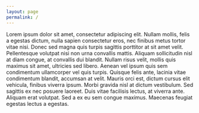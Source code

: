 ```yaml
---
layout: page
permalink: /
---
```


Lorem ipsum dolor sit amet, consectetur adipiscing elit. Nullam mollis, felis a egestas dictum, nulla sapien consectetur eros, nec finibus metus tortor vitae nisi. Donec sed magna quis turpis sagittis porttitor at sit amet velit. Pellentesque volutpat nisi non urna convallis mattis. Aliquam sollicitudin nisl at diam congue, at convallis dui blandit. Nullam risus velit, mollis quis maximus sit amet, ultricies sed libero. Aenean vel ipsum quis sem condimentum ullamcorper vel quis turpis. Quisque felis ante, lacinia vitae condimentum blandit, accumsan at velit. Mauris orci est, dictum cursus elit vehicula, finibus viverra ipsum. Morbi gravida nisl at dictum vestibulum. Sed sagittis ex nec posuere laoreet. Duis vitae facilisis lectus, at viverra ante. Aliquam erat volutpat. Sed a ex eu sem congue maximus. Maecenas feugiat egestas lectus a egestas.